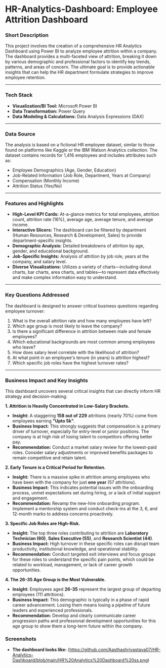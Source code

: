 # HR-Analytics-Dashboard: Employee Attrition Dashboard



###  Short Description
This project involves the creation of a comprehensive HR Analytics Dashboard using Power BI to analyze employee attrition within a company. The dashboard provides a multi-faceted view of attrition, breaking it down by various demographic and professional factors to identify key trends, patterns, and areas of concern. The ultimate goal is to provide actionable insights that can help the HR department formulate strategies to improve employee retention.

---

### Tech Stack
*   **Visualization/BI Tool:** Microsoft Power BI
*   **Data Transformation:** Power Query
*   **Data Modeling & Calculations:** Data Analysis Expressions (DAX)

---

### Data Source
The analysis is based on a fictional HR employee dataset, similar to those found on platforms like Kaggle or the IBM Watson Analytics collection. The dataset contains records for 1,416 employees and includes attributes such as:
*   Employee Demographics (Age, Gender, Education)
*   Job-Related Information (Job Role, Department, Years at Company)
*   Compensation (Monthly Income)
*   Attrition Status (Yes/No)

---

### Features and Highlights
*   **High-Level KPI Cards:** At-a-glance metrics for total employees, attrition count, attrition rate (16%), average age, average tenure, and average income.
*   **Interactive Slicers:** The dashboard can be filtered by department (Human Resources, Research & Development, Sales) to provide department-specific insights.
*   **Demographic Analysis:** Detailed breakdowns of attrition by age, gender, and educational background.
*   **Job-Specific Insights:** Analysis of attrition by job role, years at the company, and salary level.
*   **Diverse Visualizations:** Utilizes a variety of charts—including donut charts, bar charts, area charts, and tables—to represent data effectively and make complex information easy to understand.

---

### Key Questions Addressed
The dashboard is designed to answer critical business questions regarding employee turnover:
1.  What is the overall attrition rate and how many employees have left?
2.  Which age group is most likely to leave the company?
3.  Is there a significant difference in attrition between male and female employees?
4.  Which educational backgrounds are most common among employees who leave?
5.  How does salary level correlate with the likelihood of attrition?
6.  At what point in an employee's tenure (in years) is attrition highest?
7.  Which specific job roles have the highest turnover rates?

---

### Business Impact and Key Insights

This dashboard uncovers several critical insights that can directly inform HR strategy and decision-making:

**1. Attrition is Heavily Concentrated in Low-Salary Brackets.**
*   **Insight:** A staggering **158 out of 229** attritions (nearly 70%) come from employees earning **"Upto 5k"**.
*   **Business Impact:** This strongly suggests that compensation is a primary driver of turnover, especially for entry-level or junior positions. The company is at high risk of losing talent to competitors offering better pay.
*   **Recommendation:** Conduct a market salary review for the lowest-paid roles. Consider salary adjustments or improved benefits packages to remain competitive and retain talent.

**2. Early Tenure is a Critical Period for Retention.**
*   **Insight:** There is a massive spike in attrition among employees who have been with the company for just **one year** (57 attritions).
*   **Business Impact:** This indicates potential issues with the onboarding process, unmet expectations set during hiring, or a lack of initial support and engagement.
*   **Recommendation:** Revamp the new-hire onboarding program. Implement a mentorship system and conduct check-ins at the 3, 6, and 12-month marks to address concerns proactively.

**3. Specific Job Roles are High-Risk.**
*   **Insight:** The top three roles contributing to attrition are **Laboratory Technician (60)**, **Sales Executive (55)**, and **Research Scientist (44)**.
*   **Business Impact:** High turnover in these specific roles can disrupt team productivity, institutional knowledge, and operational stability.
*   **Recommendation:** Conduct targeted exit interviews and focus groups for these roles to understand the specific pain points, which could be related to workload, management, or lack of career growth opportunities.

**4. The 26-35 Age Group is the Most Vulnerable.**
*   **Insight:** Employees aged **26-35** represent the largest group of departing employees (111 attritions).
*   **Business Impact:** This demographic is typically in a phase of rapid career advancement. Losing them means losing a pipeline of future leaders and experienced professionals.
*   **Recommendation:** Develop and clearly communicate career progression paths and professional development opportunities for this age group to show them a long-term future within the company.

### Screenshots
*   **The dashboard looks like:** (https://github.com/Aasthashrivastava07/HR-Analytics-Dashboard/blob/main/HR%20Analytics%20Dashboard%20ss.png)

